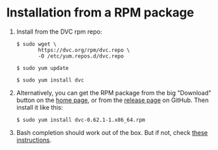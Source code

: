 # Installation from a RPM package

1. Install from the DVC rpm repo:

   ```dvc
   $ sudo wget \
          https://dvc.org/rpm/dvc.repo \
          -O /etc/yum.repos.d/dvc.repo

   $ sudo yum update

   $ sudo yum install dvc
   ```

2. Alternatively, you can get the RPM package from the big "Download" button on
   the [home page](/), or from the
   [release page](https://github.com/iterative/dvc/releases/) on GitHub. Then
   install it like this:

   ```dvc
   $ sudo yum install dvc-0.62.1-1.x86_64.rpm
   ```

3. Bash completion should work out of the box. But if not, check
   [these instructions](install/completion#bash-completion-on-ubuntu).
